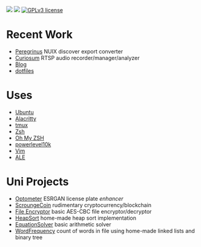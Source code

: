 ![](https://img.shields.io/badge/codes%20in-python3-green) ![](https://img.shields.io/badge/remembers%20some-java-blueviolet) [![GPLv3 license](https://img.shields.io/badge/License-GPLv3-blue.svg)](https://github.com/andre-abadi/andre-abadi/blob/master/LICENSE)

# Recent Work

- [Peregrinus](https://github.com/andre-abadi/peregrinus) NUIX discover export converter
- [Curiosum](https://github.com/andre-abadi/curiosum) RTSP audio recorder/manager/analyzer
- [Blog](https://andre-abadi.github.io/)
- [dotfiles](https://github.com/andre-abadi/dotfiles)

# Uses

- [Ubuntu](https://ubuntu.com/download/server)
- [Alacritty](https://github.com/alacritty/alacritty)
- [tmux](https://github.com/tmux/tmux)
- [Zsh](https://en.wikipedia.org/wiki/Z_shell)
- [Oh My ZSH](https://github.com/ohmyzsh/ohmyzsh/)
- [powerlevel10k](https://github.com/romkatv/powerlevel10k)
- [Vim](https://www.vim.org/)
- [ALE](https://github.com/dense-analysis/ale)

# Uni Projects

- [Optometer](https://github.com/andre-abadi/ECU_CSG3303_Optometer) ESRGAN license plate *enhancer*
- [ScroungeCoin](https://github.com/andre-abadi/ECU_CSI2108_Cryptocurrency) rudimentary cryptocurrency/blockchain
- [File Encryptor](https://github.com/andre-abadi/ECU_CSI2108_SymmetricEncryption) basic AES-CBC file encryptor/decryptor
- [HeapSort](https://github.com/andre-abadi/Curtin_ST152_HeapSort) home-made heap sort implementation
- [EquationSolver](https://github.com/andre-abadi/Curtin_ST152_EquationSolver) basic arithmetic solver
- [WordFrequency](https://github.com/andre-abadi/Curtin_ST152_WordFrequency) count of words in file using home-made linked lists and binary tree
